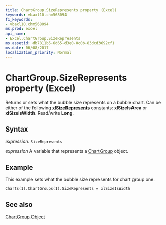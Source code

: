```yaml
---
title: ChartGroup.SizeRepresents property (Excel)
keywords: vbaxl10.chm568094
f1_keywords:
- vbaxl10.chm568094
ms.prod: excel
api_name:
- Excel.ChartGroup.SizeRepresents
ms.assetid: db7811b5-6d65-d3e0-0c0b-83dcd3692cf1
ms.date: 06/08/2017
localization_priority: Normal
---
```



# ChartGroup.SizeRepresents property (Excel)

Returns or sets what the bubble size represents on a bubble chart. Can be either of the following  **[xlSizeRepresents](Excel.XlSizeRepresents.md)** constants: **xlSizeIsArea** or **xlSizeIsWidth**. Read/write **Long**.


## Syntax

_expression_. `SizeRepresents`

_expression_ A variable that represents a [ChartGroup](Excel.ChartGroup-graph-object.md) object.


## Example

This example sets what the bubble size represents for chart group one.


```vb
Charts(1).ChartGroups(1).SizeRepresents = xlSizeIsWidth
```


## See also


[ChartGroup Object](Excel.ChartGroup(object).md)

